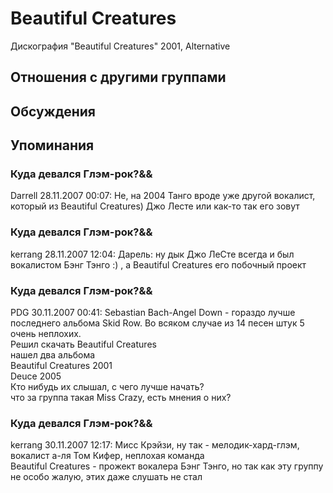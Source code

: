 # Beautiful Creatures

Дискография
"Beautiful Creatures" 2001, Alternative

## Отношения с другими группами


## Обсуждения


## Упоминания

### Куда девался Глэм-рок?&&

Darrell 28.11.2007 00:07:
Не, на 2004 Танго вроде уже другой вокалист, который из Beautiful Creatures) Джо Лесте или как-то так его зовут

### Куда девался Глэм-рок?&&

kerrang 28.11.2007 12:04:
Дарель: ну дык Джо ЛеСте всегда и был вокалистом Бэнг Тэнго :) , а Beautiful Creatures его побочный проект

### Куда девался Глэм-рок?&&

PDG 30.11.2007 00:41:
Sebastian Bach-Angel Down - гораздо лучше последнего альбома Skid Row. Во всяком случае из 14 песен штук 5 очень неплохих.<BR>Решил скачать Beautiful Creatures <BR>нашел два альбома<BR>Beautiful Creatures 2001<BR> Deuce 2005<BR>Кто нибудь их слышал, с чего лучше начать?<BR>что за группа такая Miss Crazy, есть мнения о них? <BR>

### Куда девался Глэм-рок?&&

kerrang 30.11.2007 12:17:
Мисс Крэйзи, ну так - мелодик-хард-глэм, вокалист а-ля Том Кифер, неплохая команда<BR>Beautiful Creatures - прожект вокалера Бэнг Тэнго, но так как эту группу не особо жалую, этих даже слушать не стал

